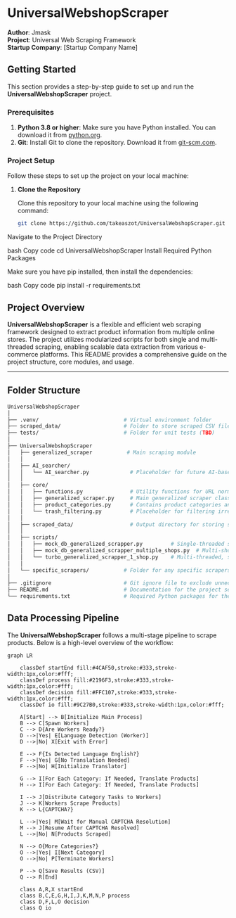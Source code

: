 # UniversalWebshopScraper

**Author**: Jmask  
**Project**: Universal Web Scraping Framework  
**Startup Company**: [Startup Company Name]

## Getting Started

This section provides a step-by-step guide to set up and run the **UniversalWebshopScraper** project.

### Prerequisites

1. **Python 3.8 or higher**: Make sure you have Python installed. You can download it from [python.org](https://www.python.org/downloads/).
2. **Git**: Install Git to clone the repository. Download it from [git-scm.com](https://git-scm.com/downloads).

### Project Setup

Follow these steps to set up the project on your local machine:

1. **Clone the Repository**

   Clone this repository to your local machine using the following command:

   ```bash
   git clone https://github.com/takeaszot/UniversalWebshopScraper.git
   ```
Navigate to the Project Directory

bash
Copy code
cd UniversalWebshopScraper
Install Required Python Packages

Make sure you have pip installed, then install the dependencies:

bash
Copy code
pip install -r requirements.txt


## Project Overview

**UniversalWebshopScraper** is a flexible and efficient web scraping framework designed to extract product information from multiple online stores. The project utilizes modularized scripts for both single and multi-threaded scraping, enabling scalable data extraction from various e-commerce platforms. This README provides a comprehensive guide on the project structure, core modules, and usage.

---

## Folder Structure

```bash
UniversalWebshopScraper
│
├── .venv/                           # Virtual environment folder
├── scraped_data/                    # Folder to store scraped CSV files organized by category/website
├── tests/                           # Folder for unit tests (TBD)
│
├── UniversalWebshopScraper
│   ├── generalized_scraper           # Main scraping module
│   │
│   ├── AI_searcher/
│   │   └── AI_searcher.py             # Placeholder for future AI-based keyword expansion
│   │
│   ├── core/
│   │   ├── functions.py               # Utility functions for URL normalization and other helpers
│   │   ├── generalized_scraper.py     # Main generalized scraper class and methods
│   │   ├── product_categories.py      # Contains product categories and keywords for searching
│   │   └── trash_filtering.py         # Placeholder for filtering irrelevant content from results
│   │
│   ├── scraped_data/                  # Output directory for storing scraped data organized by website
│   │
│   ├── scripts/
│   │   ├── mock_db_generalized_scrapper.py         # Single-threaded scraper for one shop
│   │   ├── mock_db_generalized_scrapper_multiple_shops.py  # Multi-shop, one thread per shop scraper
│   │   └── turbo_generalized_scrapper_1_shop.py    # Multi-threaded, single shop high-speed scraper
│   │
│   └── specific_scrapers/           # Folder for any specific scrapers not covered by the generalized scraper
│
├── .gitignore                       # Git ignore file to exclude unnecessary files
├── README.md                        # Documentation for the project setup, structure, and usage
└── requirements.txt                 # Required Python packages for the project
```


## Data Processing Pipeline

The **UniversalWebshopScraper** follows a multi-stage pipeline to scrape products. Below is a high-level overview of the workflow:

```mermaid
graph LR

    classDef startEnd fill:#4CAF50,stroke:#333,stroke-width:1px,color:#fff;
    classDef process fill:#2196F3,stroke:#333,stroke-width:1px,color:#fff;
    classDef decision fill:#FFC107,stroke:#333,stroke-width:1px,color:#fff;
    classDef io fill:#9C27B0,stroke:#333,stroke-width:1px,color:#fff;

    A[Start] --> B[Initialize Main Process]
    B --> C[Spawn Workers]
    C --> D{Are Workers Ready?}
    D -->|Yes| E[Language Detection (Worker)]
    D -->|No| X[Exit with Error]

    E --> F{Is Detected Language English?}
    F -->|Yes| G[No Translation Needed]
    F -->|No| H[Initialize Translator]

    G --> I[For Each Category: If Needed, Translate Products]
    H --> I[For Each Category: If Needed, Translate Products]

    I --> J[Distribute Category Tasks to Workers]
    J --> K[Workers Scrape Products]
    K --> L{CAPTCHA?}

    L -->|Yes| M[Wait for Manual CAPTCHA Resolution]
    M --> J[Resume After CAPTCHA Resolved]
    L -->|No| N[Products Scraped]

    N --> O{More Categories?}
    O -->|Yes| I[Next Category]
    O -->|No| P[Terminate Workers]

    P --> Q[Save Results (CSV)]
    Q --> R[End]

    class A,R,X startEnd
    class B,C,E,G,H,I,J,K,M,N,P process
    class D,F,L,O decision
    class Q io

```